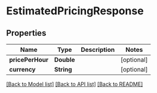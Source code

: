 # EstimatedPricingResponse

## Properties
Name | Type | Description | Notes
------------ | ------------- | ------------- | -------------
**pricePerHour** | **Double** |  | [optional] 
**currency** | **String** |  | [optional] 

[[Back to Model list]](../README.md#documentation-for-models) [[Back to API list]](../README.md#documentation-for-api-endpoints) [[Back to README]](../README.md)


